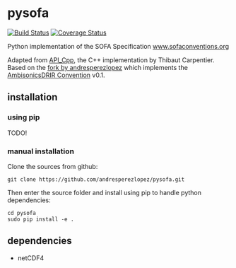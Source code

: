 # pysofa


[![Build Status](https://travis-ci.org/andresperezlopez/pysofa.svg?branch=master)](https://travis-ci.org/andresperezlopez/pysofa)
[![Coverage Status](https://coveralls.io/repos/github/andresperezlopez/pysofa/badge.svg?branch=master)](https://coveralls.io/github/andresperezlopez/pysofa?branch=master)


Python implementation of the SOFA Specification
www.sofaconventions.org

Adapted from [API_Cpp](https://github.com/sofacoustics/API_Cpp), the C++ implementation by Thibaut Carpentier.
Based on the [fork by andresperezlopez](https://github.com/andresperezlopez/API_Cpp) which implements the [AmbisonicsDRIR Convention](https://zenodo.org/record/1299894) v0.1.


## installation

### using pip

TODO!


### manual installation

Clone the sources from github:
```
git clone https://github.com/andresperezlopez/pysofa.git
```

Then enter the source folder and install using pip to handle python dependencies:
```
cd pysofa
sudo pip install -e .
```


## dependencies

- netCDF4



